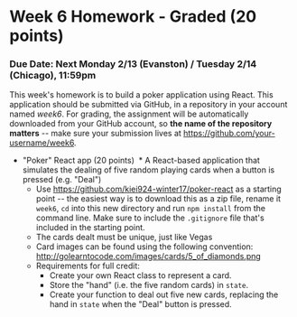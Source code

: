 # Week 6 Homework - Graded (20 points)

### Due Date: Next Monday 2/13 (Evanston) / Tuesday 2/14 (Chicago), 11:59pm

This week's homework is to build a poker application using React. This application should be submitted via GitHub, in a repository in your account named *week6*. For grading, the assignment will be automatically downloaded from your GitHub account, so **the name of the repository matters** -- make sure your submission lives at https://github.com/your-username/week6.

* "Poker" React app (20 points)
  * A React-based application that simulates the dealing of five random playing cards when a button is pressed (e.g. "Deal")
  * Use https://github.com/kiei924-winter17/poker-react as a starting point -- the easiest way is to download this as a zip file, rename it `week6`, `cd` into this new directory and run `npm install` from the command line. Make sure to include the `.gitignore` file that's included in the starting point.
  * The cards dealt must be unique, just like Vegas
  * Card images can be found using the following convention: http://golearntocode.com/images/cards/5_of_diamonds.png
  * Requirements for full credit:
    * Create your own React class to represent a card.
    * Store the "hand" (i.e. the five random cards) in `state`.
    * Create your function to deal out five new cards, replacing the hand in `state` when the "Deal" button is pressed.
